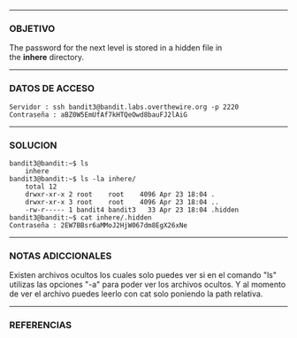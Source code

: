 ----
### OBJETIVO
The password for the next level is stored in a hidden file in the **inhere** directory.

---
### DATOS DE ACCESO
	Servidor : ssh bandit3@bandit.labs.overthewire.org -p 2220
	Contraseña : aBZ0W5EmUfAf7kHTQeOwd8bauFJ2lAiG

---
### SOLUCION
	bandit3@bandit:~$ ls
		inhere
	bandit3@bandit:~$ ls -la inhere/
		total 12
		drwxr-xr-x 2 root    root    4096 Apr 23 18:04 .
		drwxr-xr-x 3 root    root    4096 Apr 23 18:04 ..
		-rw-r----- 1 bandit4 bandit3   33 Apr 23 18:04 .hidden
	bandit3@bandit:~$ cat inhere/.hidden
	Contraseña : 2EW7BBsr6aMMoJ2HjW067dm8EgX26xNe

---
### NOTAS ADICCIONALES
Existen archivos ocultos los cuales solo puedes ver si en el comando "ls" utilizas las opciones "-a" para poder ver los archivos ocultos.
Y al momento de ver el archivo puedes leerlo con cat solo poniendo la path relativa.

---
### REFERENCIAS
